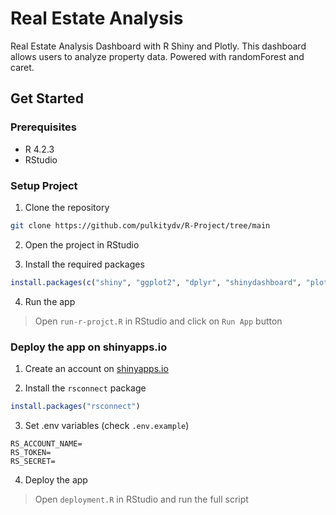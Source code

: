 # Real Estate Analysis

Real Estate Analysis Dashboard with R Shiny and Plotly. This dashboard allows users to analyze property data. Powered with randomForest and caret.

## Get Started

### Prerequisites

- R 4.2.3
- RStudio

### Setup Project

1. Clone the repository
```bash
git clone https://github.com/pulkitydv/R-Project/tree/main
```

2. Open the project in RStudio

3. Install the required packages

```R
install.packages(c("shiny", "ggplot2", "dplyr", "shinydashboard", "plotly", "zoo", "caret", "randomForest", "conflicted", "rsconnect"))
```

4. Run the app

> Open `run-r-projct.R` in RStudio and click on `Run App` button

### Deploy the app on shinyapps.io

1. Create an account on [shinyapps.io](https://www.shinyapps.io/)

2. Install the `rsconnect` package

```R
install.packages("rsconnect")
```

3. Set .env variables (check `.env.example`) 
```
RS_ACCOUNT_NAME=
RS_TOKEN=
RS_SECRET=
```

4. Deploy the app
> Open `deployment.R` in RStudio and run the full script

